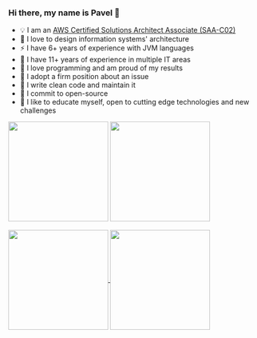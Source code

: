### Hi there, my name is Pavel 👋

- 💡 I am an [AWS Certified Solutions Architect Associate (SAA-C02)](https://github.com/maslick/certifications/blob/master/AWS%20Certified%20Solutions%20Architect%20-%20Associate%20certificate.pdf)
- 🌱 I love to design information systems' architecture
- ⚡ I have 6+ years of experience with JVM languages
- 🚀 I have 11+ years of experience in multiple IT areas
- 💬 I love programming and am proud of my results
- 🤔 I adopt a firm position about an issue
- 🍭 I write clean code and maintain it
- 👯 I commit to open-source
- 🔭 I like to educate myself, open to cutting edge technologies and new challenges

[<img src="https://images.credly.com/size/680x680/images/4bc21d8b-4afe-4fbd-9a90-a9de8bf7b240/AWS-SolArchitect-Associate-2020.png" width="200"/>](https://www.credly.com/badges/f6d83830-9fb3-4e94-a680-df62f705b2f0/linked_in_profile)
[<img src="https://images.credly.com/size/680x680/images/68468004-5a85-4f3b-bc58-590773979486/AWS-CloudPractitioner-2020.png" width="200"/>](https://www.credly.com/badges/c503e4dc-5946-45d2-aee1-35db5869a742)


<a href="#">
  <img height= "200px" align="center" src="https://github-readme-stats.vercel.app/api?username=maslick&count_private=true&show_icons=true&include_all_commits=true&show_icons=true&theme=dark&custom_title=Here%20are%20some%20of%20my%20stats" />
</a>
<a href="#">
  <img height= "200px" align="center" src="https://github-readme-stats.vercel.app/api/top-langs/?username=maslick&layout=compact&theme=dark&show_icons=true&langs_count=20&custom_title=Here%20are%20some%20languages%20I%27ve%20used" />
</a>
